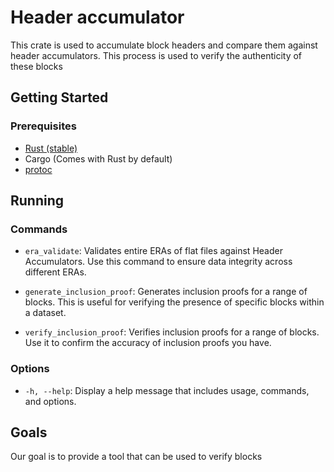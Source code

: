 # Header accumulator

This crate is used to accumulate block headers and compare them
against header accumulators. This process is used to verify the authenticity of these blocks


## Getting Started

### Prerequisites
- [Rust (stable)](https://www.rust-lang.org/tools/install)
- Cargo (Comes with Rust by default)
- [protoc](https://grpc.io/docs/protoc-installation/)

## Running

### Commands

- `era_validate`: Validates entire ERAs of flat files against Header Accumulators. Use this command to ensure data integrity across different ERAs.

- `generate_inclusion_proof`: Generates inclusion proofs for a range of blocks. This is useful for verifying the presence of specific blocks within a dataset.

- `verify_inclusion_proof`: Verifies inclusion proofs for a range of blocks. Use it to confirm the accuracy of inclusion proofs you have.


### Options

- `-h, --help`: Display a help message that includes usage, commands, and options.

<!-- ## Usage Examples

1.  To validate a stream of epochs, arriving as blocks from flat files:

```
❯ cargo run era_validate stream 
```

Then feed the files into the stdin. 

If there are are multiple files to feed, 


2. 
 -->



## Goals

Our goal is to provide a tool that can be used to verify
blocks
